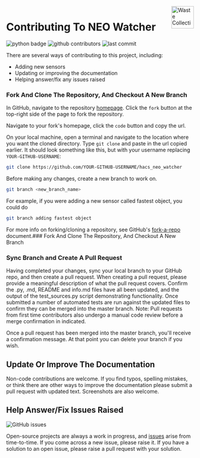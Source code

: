 <img src="/images/icon.png" alt="Waste Collection Schedule logo" title="NEO Watcher" align="right" height="60" />

# Contributing To NEO Watcher

![python badge](https://img.shields.io/badge/Made%20with-Python-orange)
![github contributors](https://img.shields.io/github/contributors/danq8/hacs_neo_watcher?color=orange)
![last commit](https://img.shields.io/github/last-commit/danq8/hacs_neo_watcher?color=orange)

There are several ways of contributing to this project, including:

- Adding new sensors
- Updating or improving the documentation
- Helping answer/fix any issues raised

### Fork And Clone The Repository, And Checkout A New Branch

In GitHub, navigate to the repository [homepage](https://github.com/danq8/hacs_neo_watcher). Click the `fork` button at the top-right side of the page to fork the repository.

Navigate to your fork's homepage, click the `code` button and copy the url.

On your local machine, open a terminal and navigate to the location where you want the cloned directory. Type `git clone` and paste in the url copied earlier. It should look something like this, but with your username replacing `YOUR-GITHUB-USERNAME`:

```bash
git clone https://github.com/YOUR-GITHUB-USERNAME/hacs_neo_watcher
```

Before making any changes, create a new branch to work on.

```bash
git branch <new_branch_name>
```

For example, if you were adding a new sensor called fastest object, you could do

```bash
git branch adding fastest object
```

For more info on forking/cloning a repository, see GitHub's [fork-a-repo](https://docs.github.com/en/get-started/quickstart/fork-a-repo) document.### Fork And Clone The Repository, And Checkout A New Branch

### Sync Branch and Create A Pull Request

Having completed your changes, sync your local branch to your GitHub repo, and then create a pull request. When creating a pull request, please provide a meaningful description of what the pull request covers. Confirm the .py, .md, README and info.md files have all been updated, and the output of the test_sources.py script demonstrating functionality. Once submitted a number of automated tests are run against the updated files to confirm they can be merged into the master branch. Note: Pull requests from first time contributors also undergo a manual code review before a merge confirmation in indicated.

Once a pull request has been merged into the master branch, you'll receive a confirmation message. At that point you can delete your branch if you wish.

## Update Or Improve The Documentation

Non-code contributions are welcome. If you find typos, spelling mistakes, or think there are other ways to improve the documentation please submit a pull request with updated text. Screenshots are also welcome.

## Help Answer/Fix Issues Raised

![GitHub issues](https://img.shields.io/github/issues-raw/mampfes/hacs_waste_collection_schedule?color=orange)

Open-source projects are always a work in progress, and [issues](https://github.com/danq8/hacs_neo_watcher/issues) arise from time-to-time. If you come across a new issue, please raise it. If you have a solution to an open issue, please raise a pull request with your solution.
